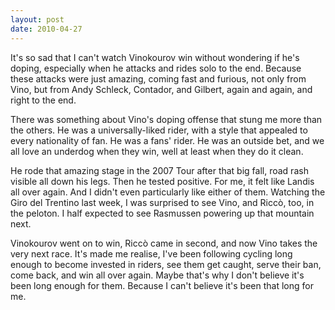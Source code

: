 ```yaml
---
layout: post
date: 2010-04-27
---
```


It's so sad that I can't watch Vinokourov win without wondering if he's doping, especially when he attacks and rides solo to the end. Because these attacks were just amazing, coming fast and furious, not only from Vino, but from Andy Schleck, Contador, and Gilbert, again and again, and right to the end. 

There was something about Vino's doping offense that stung me more than the others. He was a universally-liked rider, with a style that appealed to every nationality of fan. He was a fans' rider. He was an outside bet, and we all love an underdog when they win, well at least when they do it clean.

He rode that amazing stage in the 2007 Tour after that big fall, road rash visible all down his legs. Then he tested positive. For me, it felt like Landis all over again. And I didn't even particularly like either of them. Watching the Giro del Trentino last week, I was surprised to see Vino, and Riccò, too, in the peloton. I half expected to see Rasmussen powering up that mountain next. 

Vinokourov went on to win, Riccò came in second, and now Vino takes the very next race. It's made me realise, I've been following cycling long enough to become invested in riders, see them get caught, serve their ban, come back, and win all over again. Maybe that's why I don't believe it's been long enough for them. Because I can't believe it's been that long for me. 
